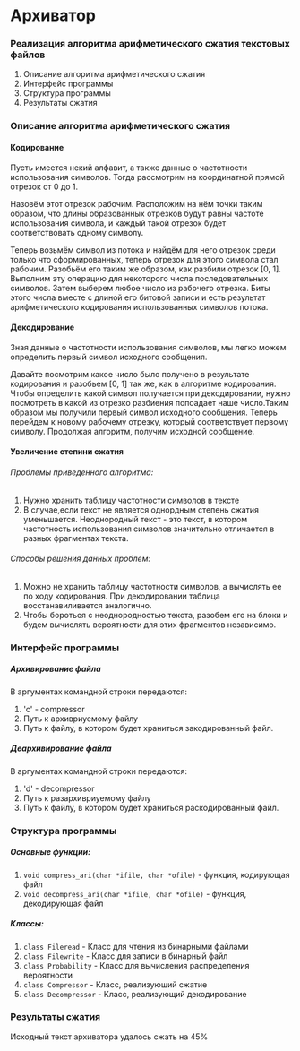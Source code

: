 # Архиватор
### Реализация алгоритма арифметического сжатия текстовых файлов

1. Описание алгоритма арифметического сжатия
2. Интерфейс программы 
3. Структура программы
4. Результаты сжатия

### Описание алгоритма арифметического сжатия
#### Кодирование
  Пусть имеется некий алфавит, а также данные о частотности использования символов. Тогда рассмотрим на координатной прямой отрезок от 0 до 1.
  
  Назовём этот отрезок рабочим. Расположим на нём точки таким образом, что длины образованных отрезков будут равны частоте использования символа, и каждый такой отрезок будет соответствовать одному символу.
  
  Теперь возьмём символ из потока и найдём для него отрезок среди только что сформированных, теперь отрезок для этого символа стал рабочим. Разобьём его таким же образом, как разбили отрезок [0, 1]. Выполним эту операцию для некоторого числа последовательных символов. Затем выберем любое число из рабочего отрезка. Биты этого числа вместе с длиной его битовой записи и есть результат арифметического кодирования использованных символов потока.
  
#### Декодирование
  Зная данные о частотности использования символов, мы легко можем определить первый символ исходного сообщения. 
  
  Давайте посмотрим какое число было получено в результате кодирования и разобьем [0, 1] так же, как в алгоритме кодирования. Чтобы определить какой символ получается при декодировании, нужно посмотреть в какой из отрезко разбиения попоадает наше число.Таким образом мы получили первый символ исходного сообщения. 
  Теперь перейдем к новому рабочему отрезку, который соответствует первому символу. Продолжая алгоритм, получим исходной сообщение.
  
#### Увеличение степини сжатия
  ###### Проблемы приведенного алгоритма:
  1. Нужно хранить таблицу частотности символов в тексте
  2. В случае,если текст не является однордным степень сжатия уменьшается. Неоднородный текст - это текст, в котором частотность использования символов значительно отличается в разных фрагментах текста.
  ###### Способы решения данных проблем:
  1. Можно не хранить таблицу частотности символов, а вычислять ее по ходу кодирования. При декодировании таблица восстанавиливается аналогично.
  2. Чтобы бороться с неоднородностью текста, разобем его на блоки и будем вычислять вероятности для этих фрагментов независимо.
  
### Интерфейс программы
##### Архивирование файла
  В аргументах командной строки передаются:
  1. 'c' - compressor
  2. Путь к архивриуемому файлу
  3. Путь к файлу, в котором будет храниться закодированный файл. 
##### Деархивирование файла
  В аргументах командной строки передаются:
  1. 'd' - decompressor
  2. Путь к разархивриуемому файлу
  3. Путь к файлу, в котором будет храниться раскодированный файл.
  
### Структура программы
##### Основные функции:
  1. `void compress_ari(char *ifile, char *ofile)` - функция, кодирующая файл
  2. `void decompress_ari(char *ifile, char *ofile)` - функция, декодирующая файл
  
##### Классы:
  1. `class Fileread` - Класс для чтения из бинарными файлами
  2. `class Filewrite` - Класс для записи в бинарный файл
  3. `class Probability` - Класс для вычисления распределения вероятности
  4. `class Compressor` - Класс, реализуюший сжатие
  5. `class Decompressor` - Класс, реализующий декодирование
 
 ### Результаты сжатия
 Исходный текст архиватора удалось сжать на 45%

 
